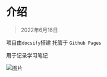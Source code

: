 # 介绍

> 2022年6月16日
    
项目由`docsify`搭建 托管于 `Github Pages`

用于记录学习笔记

![图片](https://pic.yupoo.com/mxrain/9c533397/4c963836.jpg)